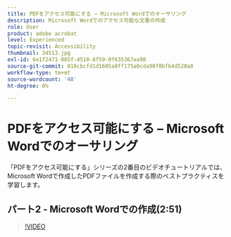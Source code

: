 ```yaml
---
title: PDFをアクセス可能にする – Microsoft Wordでのオーサリング
description: Microsoft Wordでのアクセス可能な文書の作成
role: User
product: adobe acrobat
level: Experienced
topic-revisit: Accessibility
thumbnail: 34513.jpg
exl-id: 6e1f2471-085f-4510-8f59-0f635367aa98
source-git-commit: 018cbcfd1d1605a8ff175a0cda98f0bfb4d528a8
workflow-type: tm+mt
source-wordcount: '48'
ht-degree: 0%

---
```


# PDFをアクセス可能にする – Microsoft Wordでのオーサリング

「PDFをアクセス可能にする」シリーズの2番目のビデオチュートリアルでは、Microsoft Wordで作成したPDFファイルを作成する際のベストプラクティスを学習します。

## パート2 - Microsoft Wordでの作成(2:51)

>[!VIDEO](https://video.tv.adobe.com/v/34513)
